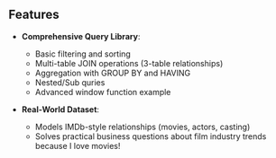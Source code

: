 ## Features

- **Comprehensive Query Library**:
  - Basic filtering and sorting
  - Multi-table JOIN operations (3-table relationships)
  - Aggregation with GROUP BY and HAVING
  - Nested/Sub quries
  - Advanced window function example

- **Real-World Dataset**:
  - Models IMDb-style relationships (movies, actors, casting)
  - Solves practical business questions about film industry trends because I love movies!

